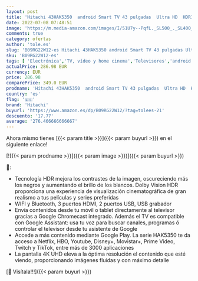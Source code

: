 ```yaml
---
layout: post
title: 'Hitachi 43HAK5350  android Smart TV 43 pulgadas  Ultra HD  HDR10  Dolby Vision  Bluetooth  Google Play  Chromecast integrado  compatible con Google Assistant TDT y satélite'
date: 2022-07-08 07:48:51
image: 'https://m.media-amazon.com/images/I/51U7y--PqfL._SL500_._SL400_.jpg'
comments: true
category: ofertas
author: 'tole.es'
slug: 'B09RG22W12-es Hitachi 43HAK5350 android Smart TV 43 pulgadas Ultra HD...'
sku: 'B09RG22W12-es'
tags: [ 'Electrónica','TV, vídeo y home cinema','Televisores','android','hitachi','🇪🇸', ]
actualPrice: 286.98 EUR
currency: EUR
price: 286.98
comparePrice: 349.0 EUR
prodname: 'Hitachi 43HAK5350  android Smart TV 43 pulgadas  Ultra HD  HDR10  Dolby Vision  Bluetooth  Google Play  Chromecast integrado  compatible con Google Assistant TDT y satélite'
country: 'es'
flag: '🇪🇸'
brand: 'Hitachi'
buyurl: 'https://www.amazon.es/dp/B09RG22W12/?tag=tolees-21'
descuento: '17.77'
average: '276.466666666667'
---
```


Ahora mismo tienes [{{< param title >}}]({{< param buyurl >}}) en el siguiente enlace!

[![{{< param prodname >}}]({{< param image >}})]({{< param buyurl >}})

🔎:

- Tecnología HDR mejora los contrastes de la imagen, oscureciendo más los negros y aumentando el brillo de los blancos. Dolby Vision HDR proporciona una experiencia de visualización cinematográfica de gran realismo a tus películas y series preferidas
- WIFI y Bluetooth, 3 puertos HDMI, 2 puertos USB, USB grabador
- Envía contenidos desde tu móvil o tablet directamente al televisor gracias a Google Chromecast integrado. Además el TV es compatible con Google Assistant: usa tu voz para buscar canales, programas ó controlar el televisor desde tu asistente de Google
- Accede a más contenido mediante Google Play. La serie HAK5350 te da acceso a Netflix, HBO, Youtube, Disney+, Movistar+, Prime Video, Twitch y TikTok, entre más de 3000 aplicaciones
- La pantalla 4K UHD eleva a la óptima resolución el contenido que esté viendo, proporcionando imágenes fluidas y con máximo detalle

[🛒 Visítala!!!]({{< param buyurl >}})
